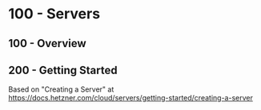 # 100 - Servers

## 100 - Overview



## 200 - Getting Started

Based on "Creating a Server" at https://docs.hetzner.com/cloud/servers/getting-started/creating-a-server
